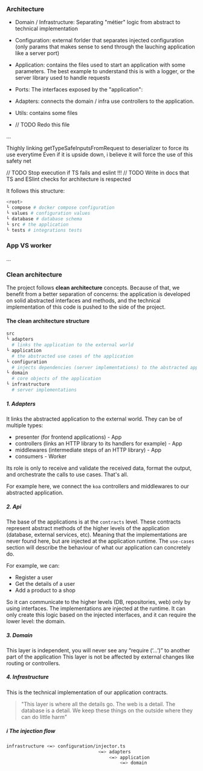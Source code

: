 ### Architecture


- Domain / Infrastructure: Separating "métier" logic from abstract to technical implementation
- Configuration: external forlder that separates injected configuration (only params that makes sense to send through the lauching application like a server port)
- Application: contains the files used to start an application with some parameters. The best example to understand this is with a logger, or the server library used to handle requests 
- Ports: The interfaces exposed by the "application":
- Adapters: connects the domain / infra use controllers to the application.
- Utils: contains some files


- // TODO Redo this file



...

Thighly linking getTypeSafeInputsFromRequest to deserializer to force its use everytime
Even if it is upside down, i believe it will force the use of this safety net



// TODO Stop execution if TS fails and eslint !!!
// TODO Write in docs that TS and ESlint checks for architecture is respected


It follows this structure:

```bash
<root>
└ compose # docker compose configuration
└ values # configuration values
└ database # database schema
└ src # the application
└ tests # integrations tests
```

### App VS worker
...

### Clean architecture

The project follows **clean architecture** concepts.
Because of that, we benefit from a better separation of concerns:
the application is developed on solid abstracted interfaces and methods, and the technical implementation of this code is pushed to the side of the project.

#### The clean architecture structure

```bash
src
└ adapters
  # links the application to the external world
└ application
  # the abstracted use cases of the application
└ configuration
  # injects dependencies (server implementations) to the abstracted application
└ domain
  # core objects of the application
└ infrastructure
  # server implementations
```

##### 1. Adapters

It links the abstracted application to the external world. They can be of multiple types:
- presenter (for frontend applications) - App
- controllers (links an HTTP library to its handlers for example) - App
- middlewares (intermediate steps of an HTTP library) - App
- consumers - Worker

Its role is only to receive and validate the received data, format the output, and orchestrate the calls to use cases. That's all.

For example here, we connect the `koa` controllers and middlewares to our abstracted application.

##### 2. Api

The base of the applications is at the `contracts` level.
These contracts represent abstract methods of the higher levels of the application (database, external services, etc). Meaning that the implementations are never found here, but are injected at the application runtime.
The `use-cases` section will describe the behaviour of what our application can concretely do.

For example, we can:
- Register a user
- Get the details of a user
- Add a product to a shop

So it can communicate to the higher levels (DB, repositories, web) only by using interfaces.
The implementations are injected at the runtime. It can only create this logic based on the injected interfaces, and it can require the lower level: the domain.

##### 3. Domain
This layer is independent, you will never see any “require (‘…’)” to another part of the application
This layer is not be affected by external changes like routing or controllers.

##### 4. Infrastructure
This is the technical implementation of our application contracts.

> "This layer is where all the details go. The web is a detail. The database is a detail. We keep these things on the outside where they can do little harm"

##### ℹ️ The injection flow

```sh
infrastructure <=> configuration/injector.ts
                                  <=> adapters
                                      <=> application
                                          <=> domain
```